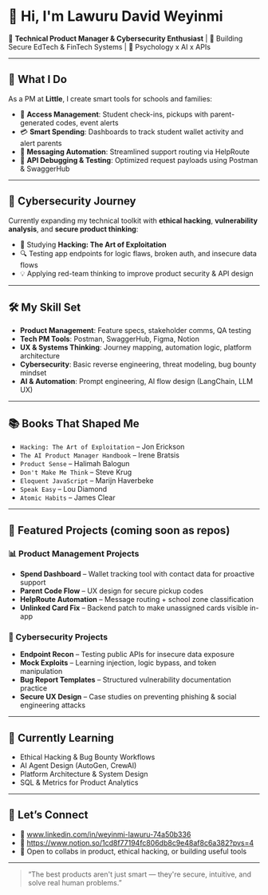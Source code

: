 # 👋 Hi, I'm Lawuru David Weyinmi

🎯 **Technical Product Manager & Cybersecurity Enthusiast** | 🚀 Building Secure EdTech & FinTech Systems | 🧠 Psychology x AI x APIs

---

## 💼 What I Do

As a PM at **Little**, I create smart tools for schools and families:
- 🏫 **Access Management**: Student check-ins, pickups with parent-generated codes, event alerts
- 💳 **Smart Spending**: Dashboards to track student wallet activity and alert parents
- 🧠 **Messaging Automation**: Streamlined support routing via HelpRoute
- 🧪 **API Debugging & Testing**: Optimized request payloads using Postman & SwaggerHub

---

## 🔐 Cybersecurity Journey

Currently expanding my technical toolkit with **ethical hacking**, **vulnerability analysis**, and **secure product thinking**:
- 🧠 Studying **Hacking: The Art of Exploitation**
- 🔍 Testing app endpoints for logic flaws, broken auth, and insecure data flows
- 💡 Applying red-team thinking to improve product security & API design

---

## 🛠 My Skill Set
- **Product Management**: Feature specs, stakeholder comms, QA testing
- **Tech PM Tools**: Postman, SwaggerHub, Figma, Notion
- **UX & Systems Thinking**: Journey mapping, automation logic, platform architecture
- **Cybersecurity**: Basic reverse engineering, threat modeling, bug bounty mindset
- **AI & Automation**: Prompt engineering, AI flow design (LangChain, LLM UX)

---

## 📚 Books That Shaped Me
- `Hacking: The Art of Exploitation` – Jon Erickson  
- `The AI Product Manager Handbook` – Irene Bratsis  
- `Product Sense` – Halimah Balogun  
- `Don't Make Me Think` – Steve Krug  
- `Eloquent JavaScript` – Marijn Haverbeke  
- `Speak Easy` – Lou Diamond  
- `Atomic Habits` – James Clear  

---

## 🚧 Featured Projects (coming soon as repos)
### 📊 Product Management Projects
- **Spend Dashboard** – Wallet tracking tool with contact data for proactive support  
- **Parent Code Flow** – UX design for secure pickup codes  
- **HelpRoute Automation** – Message routing + school zone classification  
- **Unlinked Card Fix** – Backend patch to make unassigned cards visible in-app  

### 🧪 Cybersecurity Projects
- **Endpoint Recon** – Testing public APIs for insecure data exposure  
- **Mock Exploits** – Learning injection, logic bypass, and token manipulation  
- **Bug Report Templates** – Structured vulnerability documentation practice  
- **Secure UX Design** – Case studies on preventing phishing & social engineering attacks

---

## 🧠 Currently Learning
- Ethical Hacking & Bug Bounty Workflows
- AI Agent Design (AutoGen, CrewAI)
- Platform Architecture & System Design
- SQL & Metrics for Product Analytics

---

## 🤝 Let’s Connect

- 💼 www.linkedin.com/in/weyinmi-lawuru-74a50b336 
- 🧠 https://www.notion.so/1cd8f77194fc806db8c9e48af8c6a382?pvs=4 
- 💬 Open to collabs in product, ethical hacking, or building useful tools

---

> “The best products aren't just smart — they're secure, intuitive, and solve real human problems.”


<!--
**Caelestibus/Caelestibus** is a ✨ _special_ ✨ repository because its `README.md` (this file) appears on your GitHub profile.

Here are some ideas to get you started:

- 🔭 I’m currently working on ...
- 🌱 I’m currently learning ...
- 👯 I’m looking to collaborate on ...
- 🤔 I’m looking for help with ...
- 💬 Ask me about ...
- 📫 How to reach me: ...
- 😄 Pronouns: ...
- ⚡ Fun fact: ...
-->
